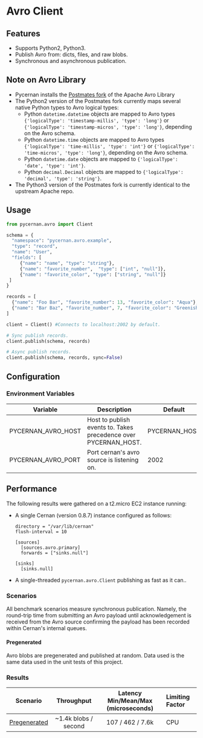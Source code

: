 # Avro Client

## Features

* Supports Python2, Python3.
* Publish Avro from: dicts, files, and raw blobs.
* Synchronous and asynchronous publication.

## Note on Avro Library
* Pycernan installs the [Postmates fork](https://github.com/postmates/avro) of the Apache Avro Library
* The Python2 version of the Postmates fork currently maps several native Python types to Avro logical types:
  * Python `datetime.datetime` objects are mapped to Avro types `{'logicalType': 'timestamp-millis', 'type': 'long'}` or `{'logicalType': 'timestamp-micros', 'type': 'long'}`, depending on the Avro schema.
  * Python `datetime.time` objects are mapped to Avro types `{'logicalType': 'time-millis', 'type': 'int'}` or `{'logicalType': 'time-micros', 'type': 'long'}`, depending on the Avro schema.
  * Python `datetime.date` objects are mapped to `{'logicalType': 'date', 'type': 'int'}`.
  * Python `decimal.Decimal` objects are mapped to `{'logicalType': 'decimal', 'type': 'string'}`.
* The Python3 version of the Postmates fork is currently identical to the upstream Apache repo.

## Usage

```python
from pycernan.avro import Client

schema = {
  "namespace": "pycernan.avro.example",
  "type": "record",
  "name": "User",
  "fields": [
     {"name": "name", "type": "string"},
     {"name": "favorite_number",  "type": ["int", "null"]},
     {"name": "favorite_color", "type": ["string", "null"]}
 ]
}

records = [
  {"name": "Foo Bar", "favorite_number": 13, "favorite_color": "Aqua"},
  {"name": "Bar Baz", "favorite_number", 7, "favorite_color": "Greenish Gold"},
]

client = Client() #Connects to localhost:2002 by default.

# Sync publish records.
client.publish(schema, records)

# Async publish records.
client.publish(schema, records, sync=False)
```

## Configuration

### Environment Variables

| Variable              | Description                                                       | Default       |
| --------------------- | ----------------------------------------------------------------- | ------------- |
| PYCERNAN_AVRO_HOST    | Host to publish events to.  Takes precedence over PYCERNAN_HOST.  | PYCERNAN_HOST |
| PYCERNAN_AVRO_PORT    | Port cernan's avro source is listening on.                        | 2002          |

## Performance

The following results were gathered on a t2.micro EC2 instance running:

* A single Cernan (version 0.8.7) instance configured as follows:

	```
	directory = "/var/lib/cernan"
	flush-interval = 10

	[sources]
	  [sources.avro.primary]
	  forwards = ["sinks.null"]

	[sinks]
	  [sinks.null]
	```

* A single-threaded `pycernan.avro.Client` publishing as fast as it can..

### Scenarios

All benchmark scenarios measure synchronous publication.  Namely, the round-trip time from submitting an Avro payload until acknowledgement is received from the Avro source confirming the payload has been recorded within Cernan's internal queues.

#### Pregenerated

Avro blobs are pregenerated and published at random.  Data used is the same data used in the unit tests of this project.

### Results

|           Scenario              |         Throughput         |     Latency Min/Mean/Max (microseconds)   |    Limiting Factor     |
|:-------------------------------:|:--------------------------:|:-----------------------------------------:|:-----------------------|
|  [Pregenerated](#pregenerated)  |   ~1.4k blobs / second     |          107 / 462 / 7.6k                 |          CPU           |
